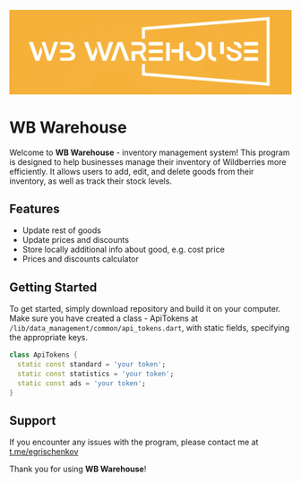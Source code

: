 <p>
	<img src="readme_resources/wb_warehouse_logo.png" alt="grokking">
</p>

# WB Warehouse

Welcome to **WB Warehouse** - inventory management system! This program is designed to help businesses manage their inventory of Wildberries more efficiently. It allows users to add, edit, and delete goods from their inventory, as well as track their stock levels.

## Features
* Update rest of goods
* Update prices and discounts
* Store locally additional info about good, e.g. cost price
* Prices and discounts calculator
  
## Getting Started
To get started, simply download repository and build it on your computer. 
Make sure you have created a class - ApiTokens at `/lib/data_management/common/api_tokens.dart`, with static fields, specifying the appropriate keys.
```dart
class ApiTokens {
  static const standard = 'your token';
  static const statistics = 'your token';
  static const ads = 'your token';
}
```

## Support
If you encounter any issues with the program, please contact me at [t.me/egrischenkov](https://t.me/egrischenkov)

Thank you for using **WB Warehouse**!
